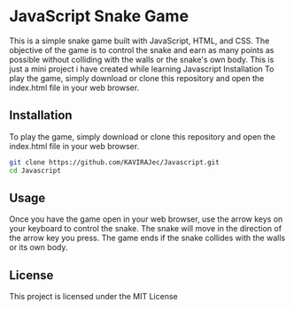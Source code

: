 # JavaScript Snake Game
This is a simple snake game built with JavaScript, HTML, and CSS. The objective of the game is to control the snake and earn as many points as possible without colliding with the walls or the snake's own body.
This is just a mini project i have created while learning Javascript
Installation
To play the game, simply download or clone this repository and open the index.html file in your web browser.

## Installation
To play the game, simply download or clone this repository and open the index.html file in your web browser.
```bash  copy code
git clone https://github.com/KAVIRAJec/Javascript.git
cd Javascript
```
## Usage
Once you have the game open in your web browser, use the arrow keys on your keyboard to control the snake. The snake will move in the direction of the arrow key you press. The game ends if the snake collides with the walls or its own body.

## License
This project is licensed under the MIT License
